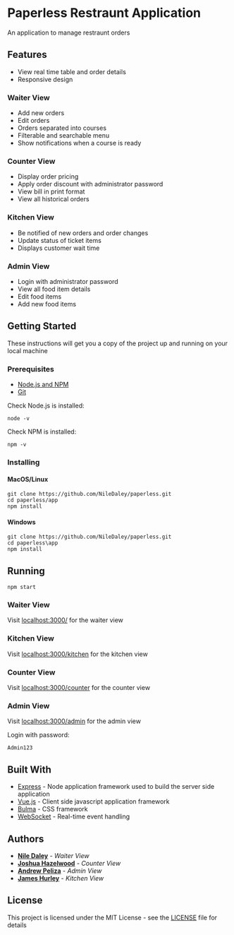 # Paperless Restraunt Application

An application to manage restraunt orders

## Features
* View real time table and order details
* Responsive design

### Waiter View
* Add new orders
* Edit orders
* Orders separated into courses
* Filterable and searchable menu
* Show notifications when a course is ready

### Counter View
* Display order pricing
* Apply order discount with administrator password
* View bill in print format
* View all historical orders

### Kitchen View
* Be notified of new orders and order changes
* Update status of ticket items
* Displays customer wait time

### Admin View
* Login with administrator password
* View all food item details
* Edit food items
* Add new food items

## Getting Started

These instructions will get you a copy of the project up and running on your local machine
### Prerequisites

* [Node.js and NPM](https://nodejs.org/en/)
* [Git](https://git-scm.com/)

Check Node.js is installed:
```
node -v
```
Check NPM is installed: 
```
npm -v
```

### Installing

#### MacOS/Linux

```
git clone https://github.com/NileDaley/paperless.git
cd paperless/app
npm install
```

#### Windows
```
git clone https://github.com/NileDaley/paperless.git
cd paperless\app
npm install
```

## Running

```
npm start
```

### Waiter View
Visit [localhost:3000/](http://localhost:3000/) for the waiter view

### Kitchen View
Visit [localhost:3000/kitchen](http://localhost:3000/kitchen) for the kitchen view

### Counter View
Visit [localhost:3000/counter](http://localhost:3000/counter) for the counter view

### Admin View
Visit [localhost:3000/admin](http://localhost:3000/admin) for the admin view

Login with password:
```
Admin123
```

## Built With

* [Express](https://expressjs.com/) - Node application framework used to build the server side application
* [Vue.js](https://vuejs.org/) - Client side javascript application framework 
* [Bulma](https://bulma.io) - CSS framework
* [WebSocket](https://socket.io/) - Real-time event handling

## Authors

* **[Nile Daley](https://github.com/NileDaley)** - *Waiter View*
* **[Joshua Hazelwood](https://github.com/joshhazlewood)** - *Counter View*
* **[Andrew Peliza](https://github.com/ElAndy94)** - *Admin View*
* **[James Hurley](https://github.com/JamesHurley93)** - *Kitchen View*

## License

This project is licensed under the MIT License - see the [LICENSE](LICENSE) file for details
